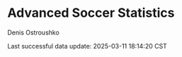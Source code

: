 # Advanced Soccer Statistics
Denis Ostroushko

<!-- gfm -->

Last successful data update: 2025-03-11 18:14:20 CST
